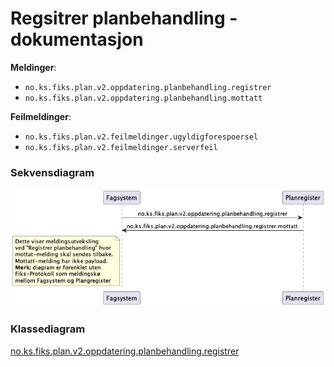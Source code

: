 # Regsitrer planbehandling - dokumentasjon

**Meldinger**:
- `no.ks.fiks.plan.v2.oppdatering.planbehandling.registrer`
- `no.ks.fiks.plan.v2.oppdatering.planbehandling.mottatt`

**Feilmeldinger**:
- `no.ks.fiks.plan.v2.feilmeldinger.ugyldigforespoersel`
- `no.ks.fiks.plan.v2.feilmeldinger.serverfeil`

### Sekvensdiagram
![sekvensdiagram](sekvensdiagram-meldingsutveksling.png)


### Klassediagram

[no.ks.fiks.plan.v2.oppdatering.planbehandling.registrer](./../../../ClassDiagrams/no.ks.fiks.plan.v2.oppdatering.planbehandling.registrer/README.md)
